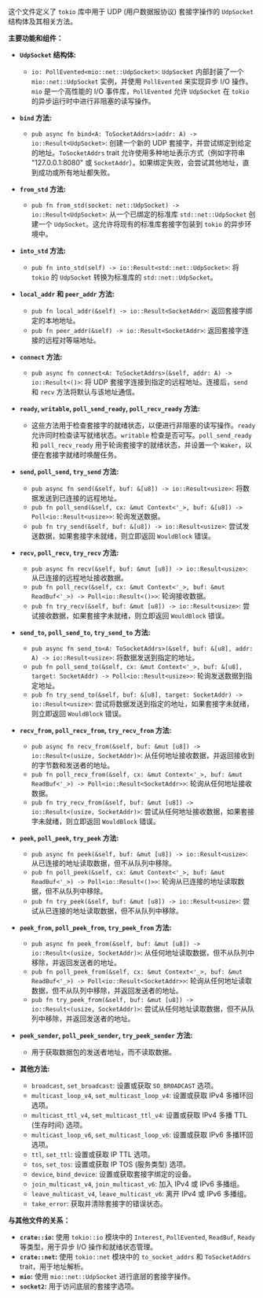 这个文件定义了 `tokio` 库中用于 UDP (用户数据报协议) 套接字操作的 `UdpSocket` 结构体及其相关方法。

**主要功能和组件：**

*   **`UdpSocket` 结构体:**
    *   `io: PollEvented<mio::net::UdpSocket>`:  `UdpSocket` 内部封装了一个 `mio::net::UdpSocket` 实例，并使用 `PollEvented` 来实现异步 I/O 操作。`mio` 是一个高性能的 I/O 事件库，`PollEvented` 允许 `UdpSocket` 在 `tokio` 的异步运行时中进行非阻塞的读写操作。

*   **`bind` 方法:**
    *   `pub async fn bind<A: ToSocketAddrs>(addr: A) -> io::Result<UdpSocket>`:  创建一个新的 UDP 套接字，并尝试绑定到给定的地址。`ToSocketAddrs` trait 允许使用多种地址表示方式（例如字符串 "127.0.0.1:8080" 或 `SocketAddr`）。如果绑定失败，会尝试其他地址，直到成功或所有地址都失败。

*   **`from_std` 方法:**
    *   `pub fn from_std(socket: net::UdpSocket) -> io::Result<UdpSocket>`:  从一个已绑定的标准库 `std::net::UdpSocket` 创建一个 `UdpSocket`。这允许将现有的标准库套接字包装到 `tokio` 的异步环境中。

*   **`into_std` 方法:**
    *   `pub fn into_std(self) -> io::Result<std::net::UdpSocket>`:  将 `tokio` 的 `UdpSocket` 转换为标准库的 `std::net::UdpSocket`。

*   **`local_addr` 和 `peer_addr` 方法:**
    *   `pub fn local_addr(&self) -> io::Result<SocketAddr>`:  返回套接字绑定的本地地址。
    *   `pub fn peer_addr(&self) -> io::Result<SocketAddr>`:  返回套接字连接的远程对等端地址。

*   **`connect` 方法:**
    *   `pub async fn connect<A: ToSocketAddrs>(&self, addr: A) -> io::Result<()>`:  将 UDP 套接字连接到指定的远程地址。连接后，`send` 和 `recv` 方法将默认与该地址通信。

*   **`ready`, `writable`, `poll_send_ready`, `poll_recv_ready` 方法:**
    *   这些方法用于检查套接字的就绪状态，以便进行非阻塞的读写操作。`ready` 允许同时检查读写就绪状态。`writable` 检查是否可写。`poll_send_ready` 和 `poll_recv_ready` 用于轮询套接字的就绪状态，并设置一个 `Waker`，以便在套接字就绪时唤醒任务。

*   **`send`, `poll_send`, `try_send` 方法:**
    *   `pub async fn send(&self, buf: &[u8]) -> io::Result<usize>`:  将数据发送到已连接的远程地址。
    *   `pub fn poll_send(&self, cx: &mut Context<'_>, buf: &[u8]) -> Poll<io::Result<usize>>`: 轮询发送数据。
    *   `pub fn try_send(&self, buf: &[u8]) -> io::Result<usize>`:  尝试发送数据，如果套接字未就绪，则立即返回 `WouldBlock` 错误。

*   **`recv`, `poll_recv`, `try_recv` 方法:**
    *   `pub async fn recv(&self, buf: &mut [u8]) -> io::Result<usize>`:  从已连接的远程地址接收数据。
    *   `pub fn poll_recv(&self, cx: &mut Context<'_>, buf: &mut ReadBuf<'_>) -> Poll<io::Result<()>>`: 轮询接收数据。
    *   `pub fn try_recv(&self, buf: &mut [u8]) -> io::Result<usize>`:  尝试接收数据，如果套接字未就绪，则立即返回 `WouldBlock` 错误。

*   **`send_to`, `poll_send_to`, `try_send_to` 方法:**
    *   `pub async fn send_to<A: ToSocketAddrs>(&self, buf: &[u8], addr: A) -> io::Result<usize>`:  将数据发送到指定的地址。
    *   `pub fn poll_send_to(&self, cx: &mut Context<'_>, buf: &[u8], target: SocketAddr) -> Poll<io::Result<usize>>`: 轮询发送数据到指定地址。
    *   `pub fn try_send_to(&self, buf: &[u8], target: SocketAddr) -> io::Result<usize>`:  尝试将数据发送到指定的地址，如果套接字未就绪，则立即返回 `WouldBlock` 错误。

*   **`recv_from`, `poll_recv_from`, `try_recv_from` 方法:**
    *   `pub async fn recv_from(&self, buf: &mut [u8]) -> io::Result<(usize, SocketAddr)>`:  从任何地址接收数据，并返回接收到的字节数和发送者的地址。
    *   `pub fn poll_recv_from(&self, cx: &mut Context<'_>, buf: &mut ReadBuf<'_>) -> Poll<io::Result<SocketAddr>>`: 轮询从任何地址接收数据。
    *   `pub fn try_recv_from(&self, buf: &mut [u8]) -> io::Result<(usize, SocketAddr)>`:  尝试从任何地址接收数据，如果套接字未就绪，则立即返回 `WouldBlock` 错误。

*   **`peek`, `poll_peek`, `try_peek` 方法:**
    *   `pub async fn peek(&self, buf: &mut [u8]) -> io::Result<usize>`:  从已连接的地址读取数据，但不从队列中移除。
    *   `pub fn poll_peek(&self, cx: &mut Context<'_>, buf: &mut ReadBuf<'_>) -> Poll<io::Result<()>>`: 轮询从已连接的地址读取数据，但不从队列中移除。
    *   `pub fn try_peek(&self, buf: &mut [u8]) -> io::Result<usize>`:  尝试从已连接的地址读取数据，但不从队列中移除。

*   **`peek_from`, `poll_peek_from`, `try_peek_from` 方法:**
    *   `pub async fn peek_from(&self, buf: &mut [u8]) -> io::Result<(usize, SocketAddr)>`:  从任何地址读取数据，但不从队列中移除，并返回发送者的地址。
    *   `pub fn poll_peek_from(&self, cx: &mut Context<'_>, buf: &mut ReadBuf<'_>) -> Poll<io::Result<SocketAddr>>`: 轮询从任何地址读取数据，但不从队列中移除，并返回发送者的地址。
    *   `pub fn try_peek_from(&self, buf: &mut [u8]) -> io::Result<(usize, SocketAddr)>`:  尝试从任何地址读取数据，但不从队列中移除，并返回发送者的地址。

*   **`peek_sender`, `poll_peek_sender`, `try_peek_sender` 方法:**
    *   用于获取数据包的发送者地址，而不读取数据。

*   **其他方法:**
    *   `broadcast`, `set_broadcast`:  设置或获取 `SO_BROADCAST` 选项。
    *   `multicast_loop_v4`, `set_multicast_loop_v4`:  设置或获取 IPv4 多播环回选项。
    *   `multicast_ttl_v4`, `set_multicast_ttl_v4`:  设置或获取 IPv4 多播 TTL (生存时间) 选项。
    *   `multicast_loop_v6`, `set_multicast_loop_v6`:  设置或获取 IPv6 多播环回选项。
    *   `ttl`, `set_ttl`:  设置或获取 IP TTL 选项。
    *   `tos`, `set_tos`:  设置或获取 IP TOS (服务类型) 选项。
    *   `device`, `bind_device`:  设置或获取套接字绑定的设备。
    *   `join_multicast_v4`, `join_multicast_v6`:  加入 IPv4 或 IPv6 多播组。
    *   `leave_multicast_v4`, `leave_multicast_v6`:  离开 IPv4 或 IPv6 多播组。
    *   `take_error`:  获取并清除套接字的错误状态。

**与其他文件的关系：**

*   **`crate::io`:**  使用 `tokio::io` 模块中的 `Interest`, `PollEvented`, `ReadBuf`, `Ready` 等类型，用于异步 I/O 操作和就绪状态管理。
*   **`crate::net`:**  使用 `tokio::net` 模块中的 `to_socket_addrs` 和 `ToSocketAddrs` trait，用于地址解析。
*   **`mio`:**  使用 `mio::net::UdpSocket` 进行底层的套接字操作。
*   **`socket2`:**  用于访问底层的套接字选项。
